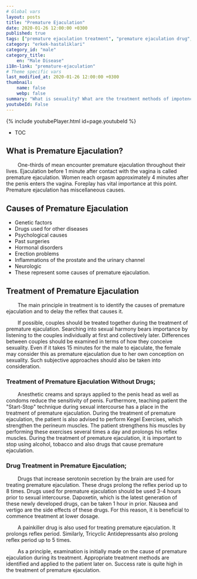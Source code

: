 ```yaml
---
# Global vars
layout: posts
title: "Premature Ejaculation"
date: 2020-01-26 12:00:00 +0300
published: true
tags: ["premature ejaculation treatment", "premature ejaculation drug", "premature ejaculation treatment", "causes of premature ejaculation", "cause of premature ejaculation", "premature ejaculation solution", "about premature ejaculation", "premature ejaculation what is ejaculation" , " premature ejaculation without medication "," premature ejaculation stop start "," premature ejaculation kegel exercise "," how to elongate ejaculation "]
category: "erkek-hastaliklari"
category_id: "male"
category_title:
    en: "Male Disease"
i18n-link: "premature-ejaculation"
# Theme specific vars
last_modified_at: 2020-01-26 12:00:00 +0300
thumbnail:
    name: false
    webp: false
summary: "What is sexuality? What are the treatment methods of impotence? What is your sexual desire? How does the penis harden? , Erection problems of the penis, treatments of erection problems, impotence treatments; medication, penile implant (penile prosthesis). Premature ejaculation and premature ejaculation treatment, causes of premature ejaculation, premature ejaculation causes, premature ejaculation, premature ejaculation solution, premature ejaculation"
youtubeId: False
---
```

{% include youtubePlayer.html id=page.youtubeId %}

* TOC

## What is Premature Ejaculation?

&nbsp;&nbsp;&nbsp;&nbsp;&nbsp;&nbsp;&nbsp;&nbsp;One-thirds of mean encounter premature ejaculation throughout their lives. Ejaculation before 1 minute after contact with the vagina is called premature ejaculation. Women reach orgasm approximately 4 minutes after the penis enters the vagina. Foreplay has vital importance at this point. Premature ejaculation has miscellaneous causes.

## Causes of Premature Ejaculation

*	Genetic factors
*	Drugs used for other diseases
*	Psychological causes
*	Past surgeries
*	Hormonal disorders
*	Erection problems
*	Inflammations of the prostate and the urinary channel
*	Neurologic
*	These represent some causes of premature ejaculation.

## Treatment of Premature Ejaculation

&nbsp;&nbsp;&nbsp;&nbsp;&nbsp;&nbsp;&nbsp;&nbsp;The main principle in treatment is to identify the causes of premature ejaculation and to delay the reflex that causes it.

&nbsp;&nbsp;&nbsp;&nbsp;&nbsp;&nbsp;&nbsp;&nbsp;If possible, couples should be treated together during the treatment of premature ejaculation. Searching into sexual harmony bears importance by listening to the couples individually at first and collectively later. Differences between couples should be examined in terms of how they conceive sexuality. Even if it takes 15 minutes for the male to ejaculate, the female may consider this as premature ejaculation due to her own conception on sexuality. Such subjective approaches should also be taken into consideration.

### Treatment of Premature Ejaculation Without Drugs;

&nbsp;&nbsp;&nbsp;&nbsp;&nbsp;&nbsp;&nbsp;&nbsp;Anesthetic creams and sprays applied to the penis head as well as condoms reduce the sensitivity of penis. Furthermore, teaching patient the "Start-Stop" technique during sexual intercourse has a place in the treatment of premature ejaculation. During the treatment of premature ejaculation, the patient is also advised to perform Kegel Exercises, which strengthen the perineum muscles. The patient strengthens his muscles by performing these exercises several times a day and prolongs his reflex muscles. During the treatment of premature ejaculation, it is important to stop using alcohol, tobacco and also drugs that cause premature ejaculation.

### Drug Treatment in Premature Ejaculation;

&nbsp;&nbsp;&nbsp;&nbsp;&nbsp;&nbsp;&nbsp;&nbsp;Drugs that increase serotonin secretion by the brain are used for treating premature ejaculation. These drugs prolong the reflex period up to 8 times. Drugs used for premature ejaculation should be used 3-4 hours prior to sexual intercourse. Dapoxetin, which is the latest generation of these newly developed drugs, can be taken 1 hour in prior. Nausea and vertigo are the side effects of these drugs. For this reason, it is beneficial to commence treatment at lower dosage.

&nbsp;&nbsp;&nbsp;&nbsp;&nbsp;&nbsp;&nbsp;&nbsp;A painkiller drug is also used for treating premature ejaculation. It prolongs reflex period. Similarly, Tricyclic Antidepressants also prolong reflex period up to 5 times.

&nbsp;&nbsp;&nbsp;&nbsp;&nbsp;&nbsp;&nbsp;&nbsp;As a principle, examination is initially made on the cause of premature ejaculation during its treatment. Appropriate treatment methods are identified and applied to the patient later on. Success rate is quite high in the treatment of premature ejaculation.
